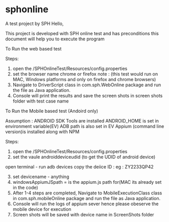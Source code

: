 # sphonline
A test project by SPH 
Hello,

This project is developed with SPH online test and has preconditions this document will help you to execute the program


To Run the web based test 

Steps:

1. open the /SPHOnlineTest/Resources/config.properties
2. set the browser name chrome or firefox
	note : (this test would run on MAC, Windows platforms and only on firefox and chrome browsers)
3. Navigate to DriverScript  class in com.sph.WebOnline package and run the file as Java application.
4. Console will print the results and save the screen shots in screen shots folder with test case name

To Run the Mobile based test (Andoird only)

Assumption : ANDROID SDK Tools are installed
			 ANDROID_HOME is set in environment variable(EV)
			 ADB path is also set in EV
			 Appium (command line version)is installed along with NPM 

Steps:

1. open the /SPHOnlineTest/Resources/config.properties
2. set the vaule androiddeviceudid
(to get the UDID of android device)

open terminal - 
run adb devices
copy the deiice ID : eg : ZY2233QP42

3. set devicename - anything
4. windowsAppiumJSpath = is the appium.js path for(MAC its already set in the code) 
5. After 1-4 steps are completed, Navigate to MobileExecutionClass  class in com.sph.mobileOnline package and run the file as Java application.
6. Console will run the logs of appium sever hence please obeserve the mobile device for execution
7. Screen shots will be saved with device name in ScreenShots folder
